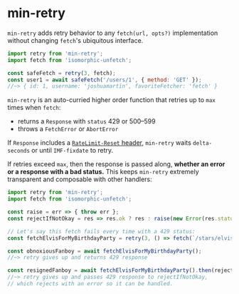 # min-retry

`min-retry` adds retry behavior to any `fetch(url, opts?)` implementation without changing `fetch`'s ubiquitous interface.
```js
import retry from 'min-retry';
import fetch from 'isomorphic-unfetch';

const safeFetch = retry(3, fetch);
const user1 = await safeFetch('/users/1', { method: 'GET' });
//~> { id: 1, username: 'joshuamartin', favoriteFetcher: 'fetch' }
```

`min-retry` is an auto-curried higher order function that retries up to `max` times when `fetch`:
- returns a `Response` with `status` 429 or 500–599
- throws a `FetchError` or `AbortError`

If `Response` includes a [`RateLimit-Reset` header](https://tools.ietf.org/id/draft-polli-ratelimit-headers-00.html#ratelimit-reset-header), `min-retry` waits `delta-seconds` or until `IMF-fixdate` to retry.

If retries exceed `max`, then the response is passed along, **whether an error or a response with a bad status.** This keeps `min-retry` extremely transparent and composable with other handlers:
```js
import retry from 'min-retry';
import fetch from 'isomorphic-unfetch';

const raise = err => { throw err };
const rejectIfNotOkay = res => res.ok ? res : raise(new Error(res.statusText));

// Let's say this fetch fails every time with a 429 status:
const fetchElvisForMyBirthdayParty = retry(3, () => fetch(`/stars/elvis_presley/schedule`, { method: 'POST' }));

const obnoxiousFanboy = await fetchElvisForMyBirthdayParty();
//~> retry gives up and returns 429 response

const resignedFanboy = await fetchElvisForMyBirthdayParty().then(rejectIfNotOkay);
//~> retry gives up and passes 429 response to rejectIfNotOkay,
// which rejects with an error so it can be handled.
```
